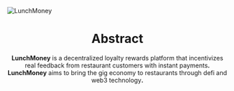 ![LunchMoney](https://user-images.githubusercontent.com/49618856/185108020-d4e7e6d1-276b-4761-b761-b39dcefbc417.png)

<div align="center">
<h1>Abstract</h1>
<p>
  <span>
    <b>LunchMoney</b> is a decentralized loyalty rewards
    platform that incentivizes real feedback from
    restaurant customers with instant payments<b>.</b>
  </span>
  <span>
    <b>LunchMoney</b> aims to bring the gig economy to
    restaurants through defi and web3 technology<b>.</b>
  </span>
</p>
</div>
